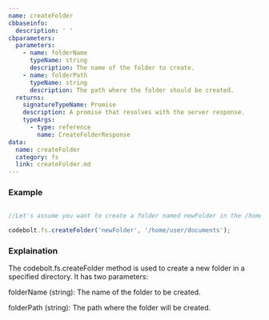 ```yaml
---
name: createFolder
cbbaseinfo:
  description: ' '
cbparameters:
  parameters:
    - name: folderName
      typeName: string
      description: The name of the folder to create.
    - name: folderPath
      typeName: string
      description: The path where the folder should be created.
  returns:
    signatureTypeName: Promise
    description: A promise that resolves with the server response.
    typeArgs:
      - type: reference
        name: CreateFolderResponse
data:
  name: createFolder
  category: fs
  link: createFolder.md
---
```

<CBBaseInfo/> 
 <CBParameters/>

### Example 

```js

//Let's assume you want to create a folder named newFolder in the /home/user/documents directory.

codebolt.fs.createFolder('newFolder', '/home/user/documents');

```

### Explaination

The codebolt.fs.createFolder method is used to create a new folder in a specified directory. It has two parameters:

folderName (string): The name of the folder to be created.

folderPath (string): The path where the folder will be created.